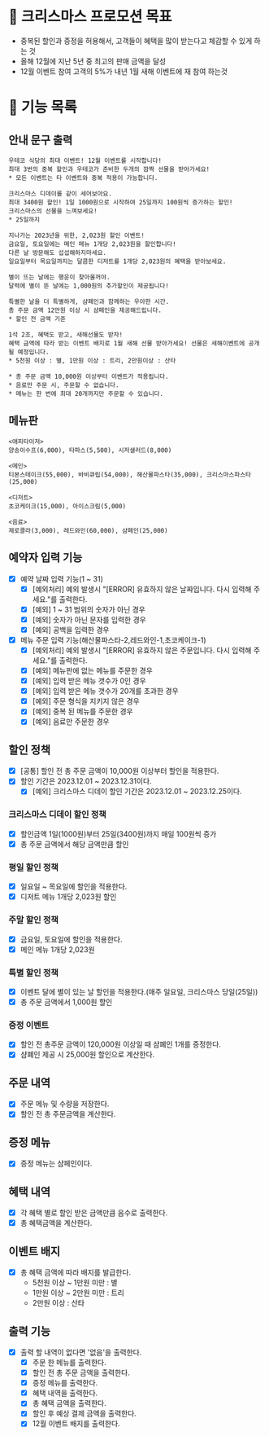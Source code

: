# 🎯 크리스마스 프로모션 목표
- 중복된 할인과 증정을 허용해서, 고객들이 혜택을 많이 받는다고 체감할 수 있게 하는 것
- 올해 12월에 지난 5년 중 최고의 판매 금액을 달성
- 12월 이벤트 참여 고객의 5%가 내년 1월 새해 이벤트에 재 참여 하는것
# 🚀 기능 목록
## 안내 문구 출력
```
우테코 식당의 최대 이벤트! 12월 이벤트를 시작합니다! 
최대 3번의 중복 할인과 우테코가 준비한 두개의 깜짝 선물을 받아가세요!
* 모든 이벤트는 타 이벤트와 중복 적용이 가능합니다.

크리스마스 디데이를 같이 세어보아요. 
최대 3400원 할인! 1일 1000원으로 시작하여 25일까지 100원씩 증가하는 할인! 
크리스마스의 선물을 느껴보세요! 
* 25일까지

지나가는 2023년을 위한, 2,023원 할인 이벤트! 
금요일, 토요일에는 메인 메뉴 1개당 2,023원을 할인합니다! 
다른 날 방문해도 섭섭해하지마세요. 
일요일부터 목요일까지는 달콤한 디저트를 1개당 2,023원의 혜택을 받아보세요. 

별이 뜨는 날에는 행운이 찾아올꺼야. 
달력에 별이 뜬 날에는 1,000원의 추가할인이 제공됩니다!

특별한 날을 더 특별하게, 샴페인과 함께하는 우아한 시간. 
총 주문 금액 12만원 이상 시 샴페인을 제공해드립니다. 
* 할인 전 금액 기준

1석 2조, 혜택도 받고, 새해선물도 받자! 
혜택 금액에 따라 받는 이벤트 배지로 1월 새해 선물 받아가세요! 선물은 새해이벤트에 공개 될 예정입니다. 
* 5천원 이상 : 별, 1만원 이상 : 트리, 2만원이상 : 산타

* 총 주문 금액 10,000원 이상부터 이벤트가 적용됩니다.
* 음료만 주문 시, 주문할 수 없습니다.
* 메뉴는 한 번에 최대 20개까지만 주문할 수 있습니다.
```


## 메뉴판
```
<애피타이저>
양송이수프(6,000), 타파스(5,500), 시저샐러드(8,000)

<메인>
티본스테이크(55,000), 바비큐립(54,000), 해산물파스타(35,000), 크리스마스파스타(25,000)

<디저트>
초코케이크(15,000), 아이스크림(5,000)

<음료>
제로콜라(3,000), 레드와인(60,000), 샴페인(25,000)
```

## 예약자 입력 기능
- [X] 예약 날짜 입력 기능(1 ~ 31)
    - [X] [예외처리] 예외 발생시 "[ERROR] 유효하지 않은 날짜입니다. 다시 입력해 주세요."를 출력한다.
    - [X] [예외] 1 ~ 31 범위의 숫자가 아닌 경우
    - [X] [예외] 숫자가 아닌 문자를 입력한 경우
    - [X] [예외] 공백을 입력한 경우

- [X] 메뉴 주문 입력 기능(해산물파스타-2,레드와인-1,초코케이크-1)
    - [X] [예외처리] 예외 발생시 "[ERROR] 유효하지 않은 주문입니다. 다시 입력해 주세요."를 출력한다.
    - [X] [예외] 메뉴판에 없는 메뉴를 주문한 경우
    - [X] [예외] 입력 받은 메뉴 갯수가 0인 경우
    - [X] [예외] 입력 받은 메뉴 갯수가 20개를 초과한 경우
    - [X] [예외] 주문 형식을 지키지 않은 경우
    - [X] [예외] 중복 된 메뉴를 주문한 경우
    - [X] [예외] 음료만 주문한 경우

## 할인 정책

- [X] [공통] 할인 전 총 주문 금액이 10,000원 이상부터 할인을 적용한다.
- [X] 할인 기간은 2023.12.01 ~ 2023.12.31이다.
    - [X] [예외] 크리스마스 디데이 할인 기간은 2023.12.01 ~ 2023.12.25이다.

### 크리스마스 디데이 할인 정책
- [X] 할인금액 1일(1000원)부터 25일(3400원)까지 매일 100원씩 증가
- [X] 총 주문 금액에서 해당 금액만큼 할인

### 평일 할인 정책
- [X] 일요일 ~ 목요일에 할인을 적용한다.
- [X] 디저트 메뉴 1개당 2,023원 할인

### 주말 할인 정책
- [X] 금요일, 토요일에 할인을 적용한다. 
- [X] 메인 메뉴 1개당 2,023원

### 특별 할인 정책
- [X] 이벤트 달에 별이 있는 날 할인을 적용한다.(매주 일요일, 크리스마스 당일(25일))
- [X] 총 주문 금액에서 1,000원 할인

### 증정 이벤트
- [X] 할인 전 총주문 금액이 120,000원 이상일 때 샴폐인 1개를 증정한다.
- [X] 샴폐인 제공 시 25,000원 할인으로 계산한다.

## 주문 내역
- [X] 주문 메뉴 및 수량을 저장한다.
- [X] 할인 전 총 주문금액을 계산한다.

## 증정 메뉴
- [X] 증정 메뉴는 샴페인이다.

## 혜택 내역
- [X] 각 혜택 별로 할인 받은 금액만큼 음수로 출력한다.
- [X] 총 혜택금액을 계산한다.

## 이벤트 배지
- [X] 총 혜택 금액에 따라 배지를 발급한다.
    - 5천원 이상 ~ 1만원 미만 : 별
    - 1만원 이상 ~ 2만원 미만 : 트리
    - 2만원 이상 : 산타

## 출력 기능
- [X] 출력 할 내역이 없다면 '없음'을 출력한다.
  - [X] 주문 한 메뉴를 출력한다.
  - [X] 할인 전 총 주문 금액을 출력한다.
  - [X] 증정 메뉴를 출력한다.
  - [X] 혜택 내역을 출력한다.
  - [X] 총 혜택 금액을 출력한다.
  - [X] 할인 후 예상 결제 금액을 출력한다.
  - [X] 12월 이벤트 배지를 출력한다.